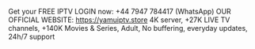Get your FREE IPTV LOGIN now: +44 7947 784417 (WhatsApp) OUR OFFICIAL WEBSITE: https://yamuiptv.store 4K server, +27K LIVE TV channels, +140K Movies & Series, Adult, No buffering, everyday updates, 24h/7 support

